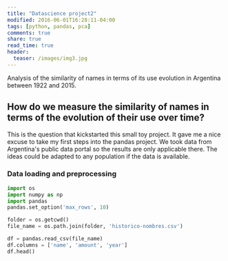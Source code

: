 ```yaml
---
title: "Datascience project2"
modified: 2016-06-01T16:28:11-04:00
tags: [python, pandas, pca]
comments: true
share: true
read_time: true
header:
  teaser: /images/img3.jpg
---
```


Analysis of the similarity of names in terms of its use evolution in Argentina between 1922 and 2015.

## How do we measure the similarity of names in terms of the evolution of their use over time?

This is the question that kickstarted this small toy project. It gave me a nice excuse to take my first steps into the pandas project. We took data from Argentina's public data portal so the results are only applicable there. The ideas could be adapted to any population if the data is available.

### Data loading and preprocessing



```python
import os
import numpy as np
import pandas
pandas.set_option('max_rows', 10)

folder = os.getcwd()
file_name = os.path.join(folder, 'historico-nombres.csv')

df = pandas.read_csv(file_name)
df.columns = ['name', 'amount', 'year']
df.head()
```
